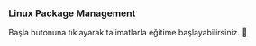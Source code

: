 ### Linux Package Management  
  
Başla butonuna tıklayarak talimatlarla eğitime başlayabilirsiniz. 🚀  
